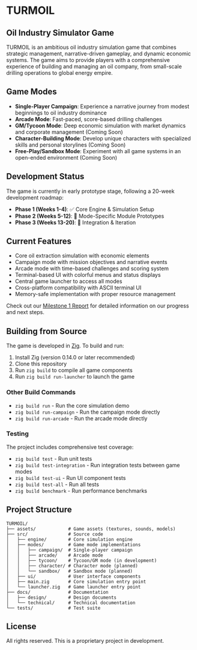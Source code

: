 # TURMOIL

## Oil Industry Simulator Game

TURMOIL is an ambitious oil industry simulation game that combines strategic management, narrative-driven gameplay, and dynamic economic systems. The game aims to provide players with a comprehensive experience of building and managing an oil company, from small-scale drilling operations to global energy empire.

## Game Modes

- **Single-Player Campaign**: Experience a narrative journey from modest beginnings to oil industry dominance
- **Arcade Mode**: Fast-paced, score-based drilling challenges
- **GM/Tycoon Mode**: Deep economic simulation with market dynamics and corporate management (Coming Soon)
- **Character-Building Mode**: Develop unique characters with specialized skills and personal storylines (Coming Soon)
- **Free-Play/Sandbox Mode**: Experiment with all game systems in an open-ended environment (Coming Soon)

## Development Status

The game is currently in early prototype stage, following a 20-week development roadmap:

- **Phase 1 (Weeks 1-4)**: ✅ Core Engine & Simulation Setup
- **Phase 2 (Weeks 5-12)**: 🔄 Mode-Specific Module Prototypes
- **Phase 3 (Weeks 13-20)**: 📅 Integration & Iteration

## Current Features

- Core oil extraction simulation with economic elements
- Campaign mode with mission objectives and narrative events
- Arcade mode with time-based challenges and scoring system
- Terminal-based UI with colorful menus and status displays
- Central game launcher to access all modes
- Cross-platform compatibility with ASCII terminal UI
- Memory-safe implementation with proper resource management

Check out our [Milestone 1 Report](docs/MILESTONE1.md) for detailed information on our progress and next steps.

## Building from Source

The game is developed in [Zig](https://ziglang.org/). To build and run:

1. Install Zig (version 0.14.0 or later recommended)
2. Clone this repository
3. Run `zig build` to compile all game components
4. Run `zig build run-launcher` to launch the game

### Other Build Commands

- `zig build run` - Run the core simulation demo
- `zig build run-campaign` - Run the campaign mode directly
- `zig build run-arcade` - Run the arcade mode directly

### Testing

The project includes comprehensive test coverage:

- `zig build test` - Run unit tests
- `zig build test-integration` - Run integration tests between game modes
- `zig build test-ui` - Run UI component tests
- `zig build test-all` - Run all tests
- `zig build benchmark` - Run performance benchmarks

## Project Structure

```
TURMOIL/
├── assets/            # Game assets (textures, sounds, models)
├── src/               # Source code
│   ├── engine/        # Core simulation engine
│   ├── modes/         # Game mode implementations
│   │   ├── campaign/  # Single-player campaign
│   │   ├── arcade/    # Arcade mode
│   │   ├── tycoon/    # Tycoon/GM mode (in development)
│   │   ├── character/ # Character mode (planned)
│   │   └── sandbox/   # Sandbox mode (planned)
│   ├── ui/            # User interface components
│   ├── main.zig       # Core simulation entry point
│   └── launcher.zig   # Game launcher entry point
├── docs/              # Documentation
│   ├── design/        # Design documents
│   └── technical/     # Technical documentation
└── tests/             # Test suite
```

## License

All rights reserved. This is a proprietary project in development. 